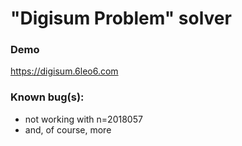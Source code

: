 # "Digisum Problem" solver

### Demo
https://digisum.6leo6.com

### Known bug(s):
- not working with n=2018057
- and, of course, more
